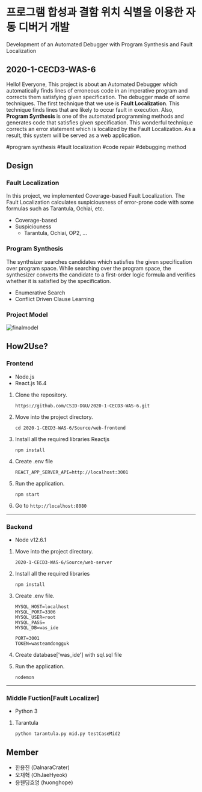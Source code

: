# 프로그램 합성과 결함 위치 식별을 이용한 자동 디버거 개발
Development of an Automated Debugger with Program Synthesis and Fault Localization

## 2020-1-CECD3-WAS-6
Hello! Everyone, This project is about an Automated Debugger which automatically finds lines of erroneous code in an imperative program and corrects them satisfying given specification. The debugger made of some techniques. The first technique that we use is **Fault Localization**. This technique finds lines that are likely to occur fault in execution. Also, **Program Synthesis** is one of the automated programming methods and generates code that satisfies given specification. This wonderful technique corrects an error statement which is localized by the Fault Localization. As a result, this system will be served as a web application.

\#program synthesis \#fault localization \#code repair \#debugging method

## **Design**

### Fault Localization
In this project, we implemented Coverage-based Fault Localization. The Fault Localization calculates suspiciousness of error-prone code with some formulas such as Tarantula, Ochiai, etc.
- Coverage-based
- Suspiciouness
    - Tarantula, Ochiai, OP2, ...

### Program Synthesis
The synthsizer searches candidates which satisfies the given specification over program space. While searching over the program space, the synthesizer converts the candidate to a first-order logic formula and verifies whether it is satisfied by the specification.

- Enumerative Search
- Conflict Driven Clause Learning

### Project Model
![finalmodel](https://user-images.githubusercontent.com/24788751/102711747-5a0fa300-42ff-11eb-97bf-8e5d9fb57590.png)


## **How2Use?**

### Frontend
* Node.js
* React.js 16.4 

1. Clone the repository. 

    ```
    https://github.com/CSID-DGU/2020-1-CECD3-WAS-6.git
    ```
    
1. Move into the project directory. 

    ```
    cd 2020-1-CECD3-WAS-6/Source/web-frontend
    ```
	
1. Install all the required libraries Reactjs

    ```
    npm install 
    ```
1. Create .env file

    ```
    REACT_APP_SERVER_API=http://localhost:3001 
    ```

1. Run the application.

    ```
    npm start
    ```
    
1. Go to `http://localhost:8080`

---
### Backend
* Node v12.6.1

1. Move into the project directory. 

    ```
    2020-1-CECD3-WAS-6/Source/web-server
    ```
	
1. Install all the required libraries

    ```
    npm install 
    ```

1. Create .env file.

    ```
    MYSQL_HOST=localhost
    MYSQL_PORT=3306
    MYSQL_USER=root
    MYSQL_PASS=
    MYSQL_DB=was_ide

    PORT=3001
    TOKEN=wasteamdongguk
    ```
1. Create database['was_ide'] with sql.sql file
   
1. Run the application.

    ```
    nodemon
    ```
---
### Middle Fuction[Fault Localizer]
* Python 3

1. Tarantula

    ```
    python tarantula.py mid.py testCaseMid2
    ```

## **Member**

- 한용진 (DalnaraCrater) 
- 오재혁 (OhJaeHyeok)
- 응웬딩흐엉 (huonghope)